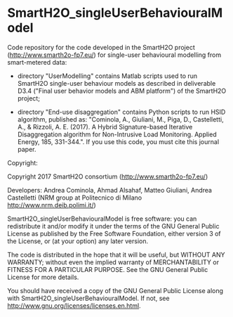 # SmartH2O_singleUserBehaviouralModel
Code repository for the code developed in the SmartH2O project (http://www.smarth2o-fp7.eu/) for single-user behavioural modelling from smart-metered data:

- directory "UserModelling" contains Matlab scripts used to run SmartH2O single-user behaviour models as described in deliverable D3.4 ("Final user behavior models and ABM platform") of the SmartH2O project;

- directory "End-use disaggregation" contains Python scripts to run HSID algorithm, published as: "Cominola, A., Giuliani, M., Piga, D., Castelletti, A., & Rizzoli, A. E. (2017). A Hybrid Signature-based Iterative Disaggregation algorithm for Non-Intrusive Load Monitoring. Applied Energy, 185, 331-344.". If you use this code, you must cite this journal paper.


Copyright:

Copyright 2017 SmartH2O consortium (http://www.smarth2o-fp7.eu/)

Developers: Andrea Cominola, Ahmad Alsahaf, Matteo Giuliani, Andrea Castelletti (NRM group at Politecnico di Milano http://www.nrm.deib.polimi.it/)

SmartH2O_singleUserBehaviouralModel is free software: you can redistribute it and/or modify it under the terms of the GNU General Public License as published by the Free Software Foundation, either version 3 of the License, or (at your option) any later version.

The code is distributed in the hope that it will be useful, but WITHOUT ANY WARRANTY; without even the implied warranty of MERCHANTABILITY or FITNESS FOR A PARTICULAR PURPOSE. See the GNU General Public License for more details.

You should have received a copy of the GNU General Public License along with SmartH2O_singleUserBehaviouralModel. If not, see http://www.gnu.org/licenses/licenses.en.html.


